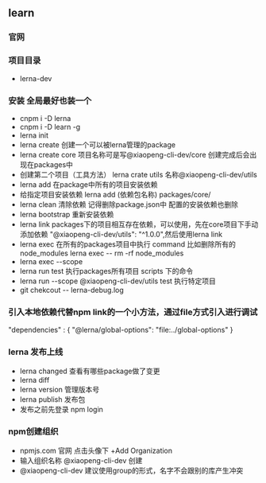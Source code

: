 ## learn 

### 官网

### 项目目录
- lerna-dev

### 安装 全局最好也装一个
- cnpm i -D lerna  
- cnpm i -D learn -g
- lerna init
- lerna create 创建一个可以被lerna管理的package
- lerna create core 项目名称可是写@xiaopeng-cli-dev/core 创建完成后会出现在packages中
- 创建第二个项目（工具方法） lerna crate utils 名称@xiaopeng-cli-dev/utils
- lerna add 在package中所有的项目安装依赖
- 给指定项目安装依赖  lerna add (依赖包名称) packages/core/
- lerna clean 清除依赖  记得删除package.json中 配置的安装依赖也删除
- lerna bootstrap 重新安装依赖
- lerna link packages下的项目相互存在依赖，可以使用，先在core项目下手动添加依赖 "@xiaopeng-cli-dev/utils": "^1.0.0",然后使用lerna link
- lerna exec 在所有的packages项目中执行 command 比如删除所有的node_modules lerna exec -- rm -rf node_modules
- lerna exec --scope
- lerna run test 执行packages所有项目 scripts 下的命令
- lerna run --scope @xiaopeng-cli-dev/utils test 执行特定项目 
- git chekcout -- lerna-debug.log 
### 引入本地依赖代替npm link的一个小方法，通过file方式引入进行调试
"dependencies" : {
    "@lerna/global-options": "file:../global-options"
}
### lerna 发布上线
- lerna changed 查看有哪些package做了变更
- lerna diff
- lerna version 管理版本号
- lerna publish 发布包
- 发布之前先登录 npm login

### npm创建组织
- npmjs.com 官网 点击头像下  +Add Organization
- 输入组织名称 @xiaopeng-cli-dev 创建
- @xiaopeng-cli-dev 建议使用group的形式，名字不会跟别的库产生冲突